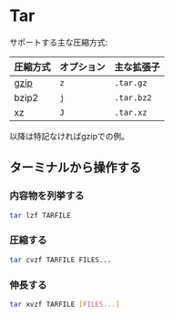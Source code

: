 # Tar

サポートする主な圧縮方式:

| 圧縮方式 | オプション | 主な拡張子 |
|---|---|---|
| [gzip](./gzip.md) | `z` | `.tar.gz` |
| bzip2 | `j` | `.tar.bz2` |
| xz | `J` | `.tar.xz` |

以降は特記なければgzipでの例。

## ターミナルから操作する

### 内容物を列挙する

```sh
tar lzf TARFILE
```

### 圧縮する

```sh
tar cvzf TARFILE FILES...
```

### 伸長する

```sh
tar xvzf TARFILE [FILES...]
```
